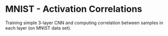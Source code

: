 # MNIST - Activation Correlations

Training simple 3-layer CNN and computing correlation between samples in each layer (on MNIST data set).
